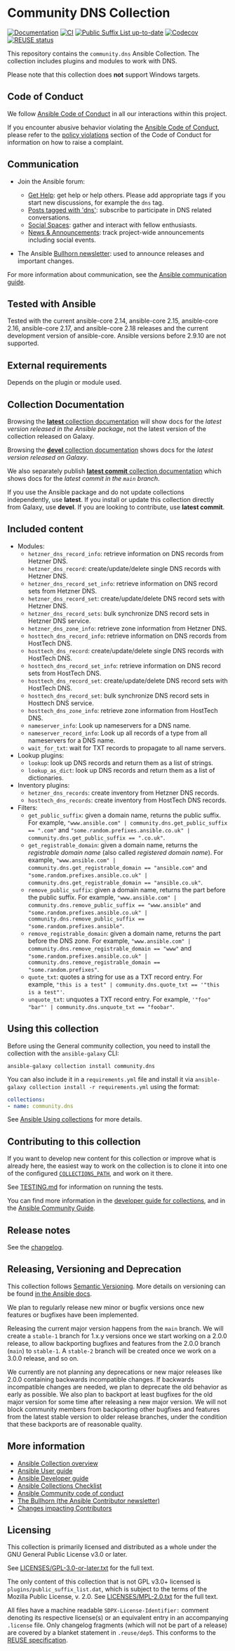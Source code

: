 <!--
Copyright (c) Ansible Project
GNU General Public License v3.0+ (see LICENSES/GPL-3.0-or-later.txt or https://www.gnu.org/licenses/gpl-3.0.txt)
SPDX-License-Identifier: GPL-3.0-or-later
-->

# Community DNS Collection
[![Documentation](https://img.shields.io/badge/docs-brightgreen.svg)](https://docs.ansible.com/ansible/devel/collections/community/dns/)
[![CI](https://github.com/ansible-collections/community.dns/actions/workflows/ansible-test.yml/badge.svg?branch=main)](https://github.com/ansible-collections/community.dns/actions)
[![Public Suffix List up-to-date](https://github.com/ansible-collections/community.dns/actions/workflows/check-psl.yml/badge.svg?branch=main)](https://github.com/ansible-collections/community.dns/actions/workflows/check-psl.yml)
[![Codecov](https://img.shields.io/codecov/c/github/ansible-collections/community.dns)](https://codecov.io/gh/ansible-collections/community.dns)
[![REUSE status](https://api.reuse.software/badge/github.com/ansible-collections/community.dns)](https://api.reuse.software/info/github.com/ansible-collections/community.dns)

This repository contains the `community.dns` Ansible Collection. The collection includes plugins and modules to work with DNS.

Please note that this collection does **not** support Windows targets.

## Code of Conduct

We follow [Ansible Code of Conduct](https://docs.ansible.com/ansible/latest/community/code_of_conduct.html) in all our interactions within this project.

If you encounter abusive behavior violating the [Ansible Code of Conduct](https://docs.ansible.com/ansible/latest/community/code_of_conduct.html), please refer to the [policy violations](https://docs.ansible.com/ansible/latest/community/code_of_conduct.html#policy-violations) section of the Code of Conduct for information on how to raise a complaint.

## Communication

* Join the Ansible forum:
  * [Get Help](https://forum.ansible.com/c/help/6): get help or help others. Please add appropriate tags if you start new discussions, for example the `dns` tag.
  * [Posts tagged with 'dns'](https://forum.ansible.com/tag/dns): subscribe to participate in DNS related conversations.
  * [Social Spaces](https://forum.ansible.com/c/chat/4): gather and interact with fellow enthusiasts.
  * [News & Announcements](https://forum.ansible.com/c/news/5): track project-wide announcements including social events.

* The Ansible [Bullhorn newsletter](https://docs.ansible.com/ansible/devel/community/communication.html#the-bullhorn): used to announce releases and important changes.

For more information about communication, see the [Ansible communication guide](https://docs.ansible.com/ansible/devel/community/communication.html).

## Tested with Ansible

Tested with the current ansible-core 2.14, ansible-core 2.15, ansible-core 2.16, ansible-core 2.17, and ansible-core 2.18 releases and the current development version of ansible-core. Ansible versions before 2.9.10 are not supported.

## External requirements

Depends on the plugin or module used.

## Collection Documentation

Browsing the [**latest** collection documentation](https://docs.ansible.com/ansible/latest/collections/community/dns) will show docs for the _latest version released in the Ansible package_, not the latest version of the collection released on Galaxy.

Browsing the [**devel** collection documentation](https://docs.ansible.com/ansible/devel/collections/community/dns) shows docs for the _latest version released on Galaxy_.

We also separately publish [**latest commit** collection documentation](https://ansible-collections.github.io/community.dns/branch/main/) which shows docs for the _latest commit in the `main` branch_.

If you use the Ansible package and do not update collections independently, use **latest**. If you install or update this collection directly from Galaxy, use **devel**. If you are looking to contribute, use **latest commit**.

## Included content

- Modules:
  - `hetzner_dns_record_info`: retrieve information on DNS records from Hetzner DNS.
  - `hetzner_dns_record`: create/update/delete single DNS records with Hetzner DNS.
  - `hetzner_dns_record_set_info`: retrieve information on DNS record sets from Hetzner DNS.
  - `hetzner_dns_record_set`: create/update/delete DNS record sets with Hetzner DNS.
  - `hetzner_dns_record_sets`: bulk synchronize DNS record sets in Hetzner DNS service.
  - `hetzner_dns_zone_info`: retrieve zone information from Hetzner DNS.
  - `hosttech_dns_record_info`: retrieve information on DNS records from HostTech DNS.
  - `hosttech_dns_record`: create/update/delete single DNS records with HostTech DNS.
  - `hosttech_dns_record_set_info`: retrieve information on DNS record sets from HostTech DNS.
  - `hosttech_dns_record_set`: create/update/delete DNS record sets with HostTech DNS.
  - `hosttech_dns_record_set`: bulk synchronize DNS record sets in Hosttech DNS service.
  - `hosttech_dns_zone_info`: retrieve zone information from HostTech DNS.
  - `nameserver_info`: Look up nameservers for a DNS name.
  - `nameserver_record_info`: Look up all records of a type from all nameservers for a DNS name.
  - `wait_for_txt`: wait for TXT records to propagate to all name servers.
- Lookup plugins:
  - `lookup`: look up DNS records and return them as a list of strings.
  - `lookup_as_dict`: look up DNS records and return them as a list of dictionaries.
- Inventory plugins:
  - `hetzner_dns_records`: create inventory from Hetzner DNS records.
  - `hosttech_dns_records`: create inventory from HostTech DNS records.
- Filters:
  - `get_public_suffix`: given a domain name, returns the public suffix. For example, `"www.ansible.com" | community.dns.get_public_suffix == ".com"` and `"some.random.prefixes.ansible.co.uk" | community.dns.get_public_suffix == ".co.uk"`.
  - `get_registrable_domain`: given a domain name, returns the *registrable domain name* (also called *registered domain name*). For example, `"www.ansible.com" | community.dns.get_registrable_domain == "ansible.com"` and `"some.random.prefixes.ansible.co.uk" | community.dns.get_registrable_domain == "ansible.co.uk"`.
  - `remove_public_suffix`: given a domain name, returns the part before the public suffix. For example, `"www.ansible.com" | community.dns.remove_public_suffix == "www.ansible"` and `"some.random.prefixes.ansible.co.uk" | community.dns.remove_public_suffix == "some.random.prefixes.ansible"`.
  - `remove_registrable_domain`: given a domain name, returns the part before the DNS zone. For example, `"www.ansible.com" | community.dns.remove_registrable_domain == "www"` and `"some.random.prefixes.ansible.co.uk" | community.dns.remove_registrable_domain == "some.random.prefixes"`.
  - `quote_txt`: quotes a string for use as a TXT record entry. For example, `"this is a test" | community.dns.quote_txt == '"this is a test"'`.
  - `unquote_txt`: unquotes a TXT record entry. For example, `'"foo" "bar"' | community.dns.unquote_txt == "foobar"`.

## Using this collection

Before using the General community collection, you need to install the collection with the `ansible-galaxy` CLI:

    ansible-galaxy collection install community.dns

You can also include it in a `requirements.yml` file and install it via `ansible-galaxy collection install -r requirements.yml` using the format:

```yaml
collections:
- name: community.dns
```

See [Ansible Using collections](https://docs.ansible.com/ansible/latest/user_guide/collections_using.html) for more details.

## Contributing to this collection

If you want to develop new content for this collection or improve what is already here, the easiest way to work on the collection is to clone it into one of the configured [`COLLECTIONS_PATH`](https://docs.ansible.com/ansible/latest/reference_appendices/config.html#collections-paths), and work on it there.

See [TESTING.md](https://github.com/ansible-collections/community.dns/tree/main/TESTING.md) for information on running the tests.

You can find more information in the [developer guide for collections](https://docs.ansible.com/ansible/devel/dev_guide/developing_collections.html#contributing-to-collections), and in the [Ansible Community Guide](https://docs.ansible.com/ansible/latest/community/index.html).

## Release notes

See the [changelog](https://github.com/ansible-collections/community.dns/tree/main/CHANGELOG.md).

## Releasing, Versioning and Deprecation

This collection follows [Semantic Versioning](https://semver.org/). More details on versioning can be found [in the Ansible docs](https://docs.ansible.com/ansible/latest/dev_guide/developing_collections.html#collection-versions).

We plan to regularly release new minor or bugfix versions once new features or bugfixes have been implemented.

Releasing the current major version happens from the `main` branch. We will create a `stable-1` branch for 1.x.y versions once we start working on a 2.0.0 release, to allow backporting bugfixes and features from the 2.0.0 branch (`main`) to `stable-1`. A `stable-2` branch will be created once we work on a 3.0.0 release, and so on.

We currently are not planning any deprecations or new major releases like 2.0.0 containing backwards incompatible changes. If backwards incompatible changes are needed, we plan to deprecate the old behavior as early as possible. We also plan to backport at least bugfixes for the old major version for some time after releasing a new major version. We will not block community members from backporting other bugfixes and features from the latest stable version to older release branches, under the condition that these backports are of reasonable quality.

## More information

- [Ansible Collection overview](https://github.com/ansible-collections/overview)
- [Ansible User guide](https://docs.ansible.com/ansible/latest/user_guide/index.html)
- [Ansible Developer guide](https://docs.ansible.com/ansible/latest/dev_guide/index.html)
- [Ansible Collections Checklist](https://github.com/ansible-collections/overview/blob/master/collection_requirements.rst)
- [Ansible Community code of conduct](https://docs.ansible.com/ansible/latest/community/code_of_conduct.html)
- [The Bullhorn (the Ansible Contributor newsletter)](https://us19.campaign-archive.com/home/?u=56d874e027110e35dea0e03c1&id=d6635f5420)
- [Changes impacting Contributors](https://github.com/ansible-collections/overview/issues/45)

## Licensing

This collection is primarily licensed and distributed as a whole under the GNU General Public License v3.0 or later.

See [LICENSES/GPL-3.0-or-later.txt](https://github.com/ansible-collections/community.dns/blob/main/COPYING) for the full text.

The only content of this collection that is not GPL v3.0+ licensed is `plugins/public_suffix_list.dat`, which is subject to the terms of the Mozilla Public License, v. 2.0. See [LICENSES/MPL-2.0.txt](https://github.com/ansible-collections/community.dns/blob/main/LICENSES/MPL-2.0.txt) for the full text.

All files have a machine readable `SDPX-License-Identifier:` comment denoting its respective license(s) or an equivalent entry in an accompanying `.license` file. Only changelog fragments (which will not be part of a release) are covered by a blanket statement in `.reuse/dep5`. This conforms to the [REUSE specification](https://reuse.software/spec/).
